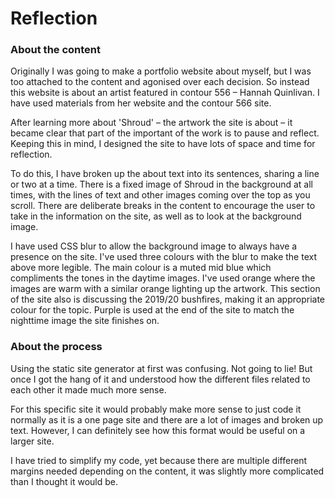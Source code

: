 # Reflection

### About the content

Originally I was going to make a portfolio website about myself, but I was too attached to the content and agonised over each decision. So instead this website is about an artist featured in contour 556 – Hannah Quinlivan. I have used materials from her website and the contour 566 site.

After learning more about 'Shroud' – the artwork the site is about – it became clear that part of the important of the work is to pause and reflect. Keeping this in mind, I designed the site to have lots of space and time for reflection. 

To do this, I have broken up the about text into its sentences, sharing a line or two at a time. There is a fixed image of Shroud in the background at all times, with the lines of text and other images coming over the top as you scroll. There are deliberate breaks in the content to encourage the user to take in the information on the site, as well as to look at the background image.

I have used CSS blur to allow the background image to always have a presence on the site. I've used three colours with the blur to make the text above more legible. The main colour is a muted mid blue which compliments the tones in the daytime images. I've used orange where the images are warm with a similar orange lighting up the artwork. This section of the site also is discussing the 2019/20 bushfires, making it an appropriate colour for the topic. Purple is used at the end of the site to match the nighttime image the site finishes on.

### About the process

Using the static site generator at first was confusing. Not going to lie! But once I got the hang of it and understood how the different files related to each other it made much more sense. 

For this specific site it would probably make more sense to just code it normally as it is a one page site and there are a lot of images and broken up text. However, I can definitely see how this format would be useful on a larger site. 

I have tried to simplify my code, yet because there are multiple different margins needed depending on the content, it was slightly more complicated than I thought it would be.

